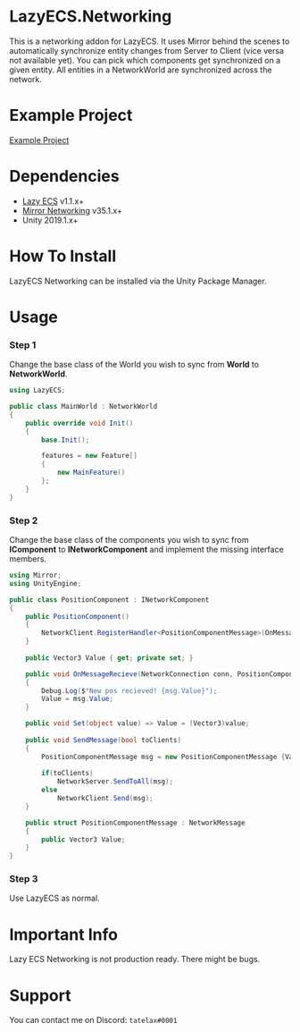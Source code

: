 # LazyECS.Networking
This is a networking addon for LazyECS. It uses Mirror behind the scenes to automatically synchronize entity changes from Server to Client (vice versa not available yet). You can pick which components get synchronized on a given entity. All entities in a NetworkWorld are synchronized across the network.

# Example Project

[Example Project](https://github.com/tatelax/LazyECSNetworkingExample)

# Dependencies

* [Lazy ECS](https://github.com/tatelax/LazyECS) v1.1.x+
* [Mirror Networking](https://github.com/vis2k/Mirror) v35.1.x+
* Unity 2019.1.x+

# How To Install
LazyECS Networking can be installed via the Unity Package Manager.

# Usage

### Step 1

Change the base class of the World you wish to sync from **World** to **NetworkWorld**.

```csharp
using LazyECS;

public class MainWorld : NetworkWorld
{
	public override void Init()
	{
		base.Init();

		features = new Feature[]
		{
			new MainFeature()
		};
	}
}
```

### Step 2

Change the base class of the components you wish to sync from **IComponent** to **INetworkComponent** and implement the missing interface members.

```csharp
using Mirror;
using UnityEngine;

public class PositionComponent : INetworkComponent
{
    public PositionComponent()
    {
        NetworkClient.RegisterHandler<PositionComponentMessage>(OnMessageRecieve);
    }
    
    public Vector3 Value { get; private set; }

    public void OnMessageRecieve(NetworkConnection conn, PositionComponentMessage msg)
    {
        Debug.Log($"New pos recieved! {msg.Value}");
        Value = msg.Value;
    }

    public void Set(object value) => Value = (Vector3)value;
    
    public void SendMessage(bool toClients)
    {
        PositionComponentMessage msg = new PositionComponentMessage {Value = Value};
        
        if(toClients)
            NetworkServer.SendToAll(msg);
        else
            NetworkClient.Send(msg);
    }

    public struct PositionComponentMessage : NetworkMessage
    {
        public Vector3 Value;
    }
}
```

### Step 3

Use LazyECS as normal.

# Important Info

Lazy ECS Networking is not production ready. There might be bugs.

# Support
You can contact me on Discord: ```tatelax#0001```
